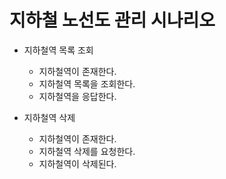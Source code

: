 # 지하철 노선도 관리 시나리오

- 지하철역 목록 조회
  - 지하철역이 존재한다.
  - 지하철역 목록을 조회한다.
  - 지하철역을 응답한다.

- 지하철역 삭제
  - 지하철역이 존재한다.
  - 지하철역 삭제를 요청한다.
  - 지하철역이 삭제된다.
